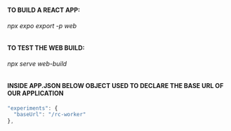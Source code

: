 #### **TO BUILD A REACT APP:**

###### npx expo export -p web

#### **TO TEST THE WEB BUILD:**

###### npx serve web-build

#### **INSIDE APP.JSON BELOW OBJECT USED TO DECLARE THE BASE URL OF OUR APPLICATION**

```javascript
"experiments": {
  "baseUrl": "/rc-worker"
},
```